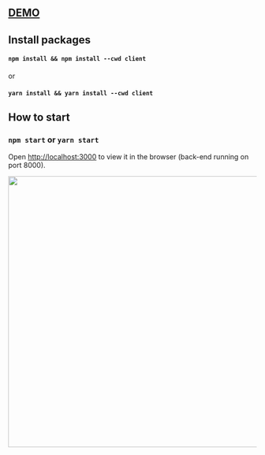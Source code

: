 ## <a href="https://chatscape.vercel.app/">DEMO</a>

## Install packages
#### `npm install && npm install --cwd client` 
or
####  `yarn install && yarn install --cwd client`

## How to start
### `npm start` or `yarn start`
Open [http://localhost:3000](http://localhost:3000) to view it in the browser (back-end running on port 8000).

<p align="center">
  <img width="550" src="https://res.cloudinary.com/uethehe/image/upload/v1644935232/Screenshot_20220215_212539_bcwrh6.png"/>
</p>

